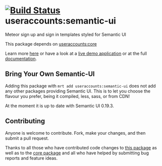 [![Build Status](https://travis-ci.org/useraccounts/semantic-ui.svg?branch=master)](https://travis-ci.org/useraccounts/semantic-ui)
useraccounts:semantic-ui
========================

Meteor sign up and sign in templates styled for Semantic UI

This package depends on [useraccounts:core](https://atmospherejs.com/useraccounts/core)

Learn more [here](http://accounts-templates.meteor.com) or have a look at a [live demo application](http://accounts-templates-semantic-ui.meteor.com) or at the full [documentation](https://github.com/useraccounts/core).


## Bring Your Own Semantic-UI

Adding this package with `mrt add useraccounts:semantic-ui` does not add any other packages providing Semantic UI. This is to let you choose the flavour you prefer, being it compiled, less, sass, or from CDN!

At the moment it is up to date with Semantic UI 0.19.3.


## Contributing

Anyone is welcome to contribute. Fork, make your changes, and then submit a pull request.

Thanks to all those who have contributed code changes to [this package](https://github.com/useraccounts/semantic-ui/graphs/contributors) as well as to the [core package](https://github.com/useraccounts/core/graphs/contributors) and all who have helped by submitting bug reports and feature ideas.